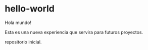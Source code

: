 # hello-world

Hola mundo!

Esta es una nueva experiencia que servira para futuros proyectos.

repositorio inicial.
